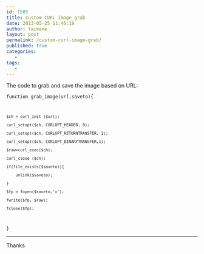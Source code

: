 ```yaml
---
id: 1505
title: Custom CURL image grab
date: 2013-05-25 11:46:19
author: taimane
layout: post
permalink: /custom-curl-image-grab/
published: true
categories:
   -
tags:
   -
---
```

The code to grab and save the image based on URL:

<code lang="php">function grab_image($url,$saveto){
	$ch = curl_init ($url);
	curl_setopt($ch, CURLOPT_HEADER, 0);
	curl_setopt($ch, CURLOPT_RETURNTRANSFER, 1);
	curl_setopt($ch, CURLOPT_BINARYTRANSFER,1);
	$raw=curl_exec($ch);
	curl_close ($ch);
	if(file_exists($saveto)){
		unlink($saveto);
	}
	$fp = fopen($saveto,'x');
	fwrite($fp, $raw);
	fclose($fp);
}</code>
<hr />

Thanks  

